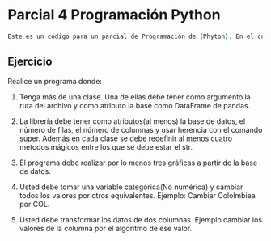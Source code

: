 # Parcial 4 Programación Python

```bash
Este es un código para un parcial de Programación de (Phyton). En el cual se pide lo siguiente:
```
## Ejercicio
Realice un programa donde:
1. Tenga más de una clase. Una de ellas debe tener como argumento la ruta del archivo y como 
atributo la base como DataFrame de pandas.

2. La librería debe tener como atributos(al menos) la base de datos, el número de filas, el 
número de columnas y usar herencia con el comando super. Además en cada clase se debe redefinir
 al menos cuatro metodos mágicos entre los que se debe estar el str.

3. El programa debe realizar por lo menos tres gráficas a partir de la base de datos.

4. Usted debe tomar una variable categórica(No numérica) y cambiar todos los valores por otros 
equivalentes. Ejemplo: Cambiar Cololmbiea por COL.

5. Usted debe transformar los datos de dos columnas. Ejemplo cambiar los valores de la columna
 por el algoritmo de ese valor.